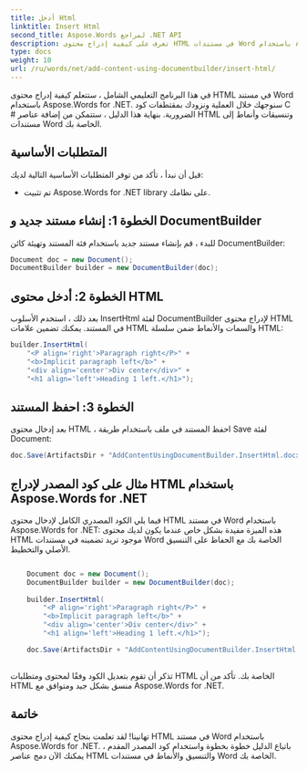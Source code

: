 ```yaml
---
title: أدخل Html
linktitle: Insert Html
second_title: Aspose.Words لمراجع .NET API
description: تعرف على كيفية إدراج محتوى HTML في مستندات Word باستخدام Aspose.Words for .NET. دليل خطوة بخطوة.
type: docs
weight: 10
url: /ru/words/net/add-content-using-documentbuilder/insert-html/
---
```


في هذا البرنامج التعليمي الشامل ، ستتعلم كيفية إدراج محتوى HTML في مستند Word باستخدام Aspose.Words for .NET. سنوجهك خلال العملية ونزودك بمقتطفات كود C # الضرورية. بنهاية هذا الدليل ، ستتمكن من إضافة عناصر HTML وتنسيقات وأنماط إلى مستندات Word الخاصة بك.

## المتطلبات الأساسية
قبل أن نبدأ ، تأكد من توفر المتطلبات الأساسية التالية لديك:
- تم تثبيت Aspose.Words for .NET library على نظامك.

## الخطوة 1: إنشاء مستند جديد و DocumentBuilder
للبدء ، قم بإنشاء مستند جديد باستخدام فئة المستند وتهيئة كائن DocumentBuilder:

```csharp
Document doc = new Document();
DocumentBuilder builder = new DocumentBuilder(doc);
```

## الخطوة 2: أدخل محتوى HTML
بعد ذلك ، استخدم الأسلوب InsertHtml لفئة DocumentBuilder لإدراج محتوى HTML في المستند. يمكنك تضمين علامات HTML والسمات والأنماط ضمن سلسلة HTML:

```csharp
builder.InsertHtml(
	"<P align='right'>Paragraph right</P>" +
	"<b>Implicit paragraph left</b>" +
	"<div align='center'>Div center</div>" +
	"<h1 align='left'>Heading 1 left.</h1>");
```

## الخطوة 3: احفظ المستند
بعد إدخال محتوى HTML ، احفظ المستند في ملف باستخدام طريقة Save لفئة Document:

```csharp
doc.Save(ArtifactsDir + "AddContentUsingDocumentBuilder.InsertHtml.docx");
```

## مثال على كود المصدر لإدراج HTML باستخدام Aspose.Words for .NET
فيما يلي الكود المصدري الكامل لإدخال محتوى HTML في مستند Word باستخدام Aspose.Words for .NET:
هذه الميزة مفيدة بشكل خاص عندما يكون لديك محتوى HTML موجود تريد تضمينه في مستندات Word الخاصة بك مع الحفاظ على التنسيق الأصلي والتخطيط.

```csharp

	Document doc = new Document();
	DocumentBuilder builder = new DocumentBuilder(doc);
	
	builder.InsertHtml(
		"<P align='right'>Paragraph right</P>" +
		"<b>Implicit paragraph left</b>" +
		"<div align='center'>Div center</div>" +
		"<h1 align='left'>Heading 1 left.</h1>");

	doc.Save(ArtifactsDir + "AddContentUsingDocumentBuilder.InsertHtml.docx");
	
```

تذكر أن تقوم بتعديل الكود وفقًا لمحتوى ومتطلبات HTML الخاصة بك. تأكد من أن HTML منسق بشكل جيد ومتوافق مع Aspose.Words for .NET.

## خاتمة
تهانينا! لقد تعلمت بنجاح كيفية إدراج محتوى HTML في مستند Word باستخدام Aspose.Words for .NET. باتباع الدليل خطوة بخطوة واستخدام كود المصدر المقدم ، يمكنك الآن دمج عناصر HTML والتنسيق والأنماط في مستندات Word الخاصة بك.


